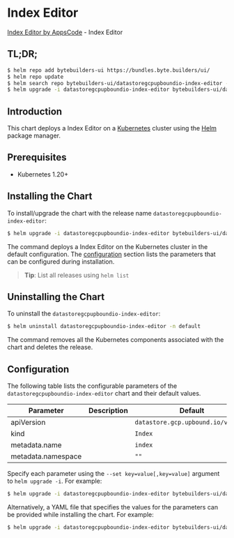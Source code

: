 # Index Editor

[Index Editor by AppsCode](https://byte.builders) - Index Editor

## TL;DR;

```bash
$ helm repo add bytebuilders-ui https://bundles.byte.builders/ui/
$ helm repo update
$ helm search repo bytebuilders-ui/datastoregcpupboundio-index-editor --version=v0.4.18
$ helm upgrade -i datastoregcpupboundio-index-editor bytebuilders-ui/datastoregcpupboundio-index-editor -n default --create-namespace --version=v0.4.18
```

## Introduction

This chart deploys a Index Editor on a [Kubernetes](http://kubernetes.io) cluster using the [Helm](https://helm.sh) package manager.

## Prerequisites

- Kubernetes 1.20+

## Installing the Chart

To install/upgrade the chart with the release name `datastoregcpupboundio-index-editor`:

```bash
$ helm upgrade -i datastoregcpupboundio-index-editor bytebuilders-ui/datastoregcpupboundio-index-editor -n default --create-namespace --version=v0.4.18
```

The command deploys a Index Editor on the Kubernetes cluster in the default configuration. The [configuration](#configuration) section lists the parameters that can be configured during installation.

> **Tip**: List all releases using `helm list`

## Uninstalling the Chart

To uninstall the `datastoregcpupboundio-index-editor`:

```bash
$ helm uninstall datastoregcpupboundio-index-editor -n default
```

The command removes all the Kubernetes components associated with the chart and deletes the release.

## Configuration

The following table lists the configurable parameters of the `datastoregcpupboundio-index-editor` chart and their default values.

|     Parameter      | Description |                    Default                    |
|--------------------|-------------|-----------------------------------------------|
| apiVersion         |             | <code>datastore.gcp.upbound.io/v1beta1</code> |
| kind               |             | <code>Index</code>                            |
| metadata.name      |             | <code>index</code>                            |
| metadata.namespace |             | <code>""</code>                               |


Specify each parameter using the `--set key=value[,key=value]` argument to `helm upgrade -i`. For example:

```bash
$ helm upgrade -i datastoregcpupboundio-index-editor bytebuilders-ui/datastoregcpupboundio-index-editor -n default --create-namespace --version=v0.4.18 --set apiVersion=datastore.gcp.upbound.io/v1beta1
```

Alternatively, a YAML file that specifies the values for the parameters can be provided while
installing the chart. For example:

```bash
$ helm upgrade -i datastoregcpupboundio-index-editor bytebuilders-ui/datastoregcpupboundio-index-editor -n default --create-namespace --version=v0.4.18 --values values.yaml
```
